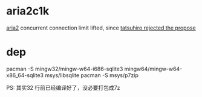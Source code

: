 # aria2c1k
[aria2](https://aria2.github.io/) concurrent connection limit lifted, since [tatsuhiro rejected the propose](https://github.com/aria2/aria2/issues/729)

# dep

pacman -S mingw32/mingw-w64-i686-sqlite3 mingw64/mingw-w64-x86_64-sqlite3 msys/libsqlite
pacman -S msys/p7zip

PS: 其实32 行前已经编译好了，没必要打包成7z


